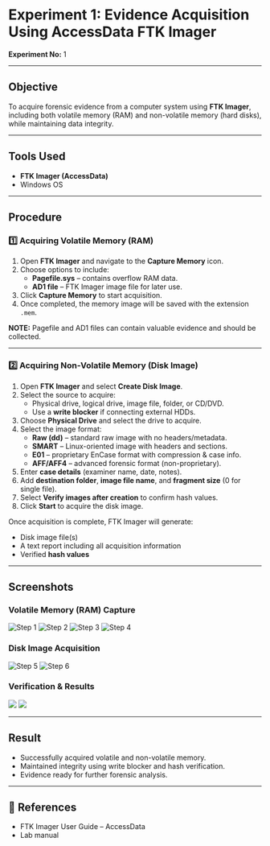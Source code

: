 # Experiment 1: Evidence Acquisition Using AccessData FTK Imager
**Experiment No:** 1  

---

##  Objective
To acquire forensic evidence from a computer system using **FTK Imager**, including both volatile memory (RAM) and non-volatile memory (hard disks), while maintaining data integrity.

---

##  Tools Used
- **FTK Imager (AccessData)**  
- Windows OS  

---

##  Procedure

### 1️⃣ Acquiring Volatile Memory (RAM)
1. Open **FTK Imager** and navigate to the **Capture Memory** icon.  
2. Choose options to include:
   - **Pagefile.sys** – contains overflow RAM data.  
   - **AD1 file** – FTK Imager image file for later use.  
3. Click **Capture Memory** to start acquisition.  
4. Once completed, the memory image will be saved with the extension `.mem`.  

**NOTE:** Pagefile and AD1 files can contain valuable evidence and should be collected.

---

### 2️⃣ Acquiring Non-Volatile Memory (Disk Image)
1. Open **FTK Imager** and select **Create Disk Image**.  
2. Select the source to acquire:
   - Physical drive, logical drive, image file, folder, or CD/DVD.  
   - Use a **write blocker** if connecting external HDDs.  
3. Choose **Physical Drive** and select the drive to acquire.  
4. Select the image format:
   - **Raw (dd)** – standard raw image with no headers/metadata.  
   - **SMART** – Linux-oriented image with headers and sections.  
   - **E01** – proprietary EnCase format with compression & case info.  
   - **AFF/AFF4** – advanced forensic format (non-proprietary).  
5. Enter **case details** (examiner name, date, notes).  
6. Add **destination folder**, **image file name**, and **fragment size** (0 for single file).  
7. Select **Verify images after creation** to confirm hash values.  
8. Click **Start** to acquire the disk image.  

Once acquisition is complete, FTK Imager will generate:
- Disk image file(s)  
- A text report including all acquisition information  
- Verified **hash values**  

---

##  Screenshots
### Volatile Memory (RAM) Capture
![Step 1](screenshots/1.png)
![Step 2](screenshots/2.png)
![Step 3](screenshots/3.png)
![Step 4](screenshots/4.png)


### Disk Image Acquisition
![Step 5](screenshots/6.png)
![Step 6](screenshots/7.png)

### Verification & Results
![](screenshots/5.png)
![](screenshots/8.png)


---

##  Result
- Successfully acquired volatile and non-volatile memory.  
- Maintained integrity using write blocker and hash verification.  
- Evidence ready for further forensic analysis.

---

## 📂 References
- FTK Imager User Guide – AccessData  
- Lab manual

